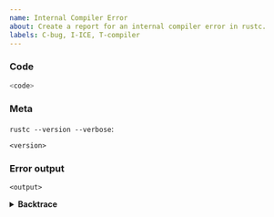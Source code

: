 ```yaml
---
name: Internal Compiler Error
about: Create a report for an internal compiler error in rustc.
labels: C-bug, I-ICE, T-compiler
---
```

<!--
Thank you for finding an Internal Compiler Error! 🧊  If possible, try to provide
a minimal verifiable example. You can read "Rust Bug Minimization Patterns" for
how to create smaller examples.
http://blog.pnkfx.org/blog/2019/11/18/rust-bug-minimization-patterns/

Please check if your ICE has already been reported by searching for parts of the ICE-message
e.g. "invalid asymmetric binary op Lt" or "assertion failed: self.let_source != LetSource::None"
and the source location of the ICE, such as "compiler/rustc_const_eval/src/interpret/operator.rs"
in the bugtracker and leave a comment with your reproducer if you find tickets corresponding to your ICE.
If you are unsure and decide to open a new issue, please leave a link to issues you suspect might be related or duplicates.
-->

### Code

```Rust
<code>
```


### Meta
<!--
If you're using the stable version of the compiler, you should also check if the
bug also exists in the beta or nightly versions.
-->

`rustc --version --verbose`:
```
<version>
```

### Error output

```
<output>
```

<!--
Include a backtrace in the code block by setting `RUST_BACKTRACE=1` in your
environment. E.g. `RUST_BACKTRACE=1 cargo build`.
-->
<details><summary><strong>Backtrace</strong></summary>
<p>

```
<backtrace>
```

</p>
</details>
